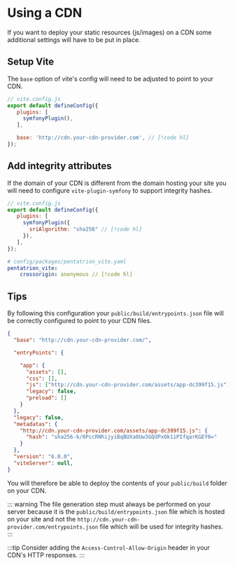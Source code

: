 # Using a CDN

If you want to deploy your static resources (js/images) on a CDN some additional settings will have to be put in place.

## Setup Vite

The `base` option of vite's config will need to be adjusted to point to your CDN.

```js
// vite.config.js
export default defineConfig({
   plugins: [
     symfonyPlugin(),
   ],

   base: 'http://cdn.your-cdn-provider.com', // [!code hl]
});
```

## Add integrity attributes

If the domain of your CDN is different from the domain hosting your site you will need to configure `vite-plugin-symfony` to support integrity hashes.

```js
// vite.config.js
export default defineConfig({
   plugins: [
     symfonyPlugin({
       sriAlgorithm: "sha256" // [!code hl]
     }),
   ],
});
```

```yaml
# config/packages/pentatrion_vite.yaml
pentatrion_vite:
    crossorigin: anonymous // [!code hl]
```

## Tips

By following this configuration your `public/build/entrypoints.json` file will be correctly configured to point to your CDN files.

```json
{
  "base": "http://cdn.your-cdn-provider.com/",

  "entryPoints": {

    "app": {
      "assets": [],
      "css": [],
      "js": ["http://cdn.your-cdn-provider.com/assets/app-dc399f15.js"],
      "legacy": false,
      "preload": []
    }
  },
  "legacy": false,
  "metadatas": {
    "http://cdn.your-cdn-provider.com/assets/app-dc399f15.js": {
      "hash": "sha256-k/0PccRNhijyiBqBUXa8Uw3GQdPxOk1iPIfqarKGEY0="
    }
  },
  "version": "6.0.0",
  "viteServer": null,
}
```

You will therefore be able to deploy the contents of your `public/build` folder on your CDN.

::: warning
The file generation step must always be performed on your server because it is the `public/build/entrypoints.json` file which is hosted on your site and not the `http://cdn.your-cdn-provider.com/entrypoints.json` file which will be used for integrity hashes.
:::


:::tip
Consider adding the `Access-Control-Allow-Origin` header in your CDN's HTTP responses.
:::

